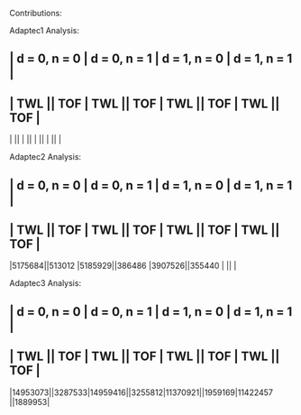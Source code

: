 
Contributions:



Adaptec1 Analysis:

|  d = 0, n = 0  |  d = 0, n = 1  |  d = 1, n = 0  |  d = 1, n = 1  |
---------------------------------------------------------------------
|  TWL  ||  TOF  |  TWL  ||  TOF  |  TWL  ||  TOF  |  TWL  ||  TOF  |
---------------------------------------------------------------------
|       ||       |       ||       |       ||       |       ||       |
 


Adaptec2 Analysis:

|  d = 0, n = 0  |  d = 0, n = 1  |  d = 1, n = 0  |  d = 1, n = 1  |
---------------------------------------------------------------------
|  TWL  ||  TOF  |  TWL  ||  TOF  |  TWL  ||  TOF  |  TWL  ||  TOF  |
---------------------------------------------------------------------
|5175684||513012 |5185929||386486 |3907526||355440 |       ||       |



Adaptec3 Analysis:

|  d = 0,  n = 0  |  d = 0,  n = 1  |  d = 1,  n = 0  |    d = 1, n = 1  |
--------------------------------------------------------------------------
|  TWL   ||  TOF  |  TWL   ||  TOF  |  TWL   ||  TOF  |  TWL    ||   TOF |
--------------------------------------------------------------------------
|14953073||3287533|14959416||3255812|11370921||1959169|11422457 ||1889953|
 
